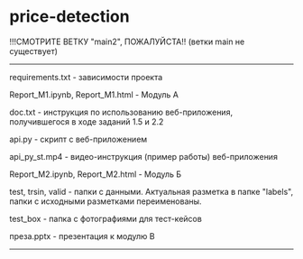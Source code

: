 # price-detection

!!!СМОТРИТЕ ВЕТКУ "main2", ПОЖАЛУЙСТА!! (ветки main не существует)

__________________________________________________

requirements.txt - зависимости проекта

Report_M1.ipynb, Report_M1.html - Модуль А

doc.txt - инструкция по использованию веб-приложения, получившегося в ходе заданий 1.5 и 2.2

api.py - скрипт с веб-приложением

api_py_st.mp4 - видео-инструкция (пример работы) веб-приложения

Report_M2.ipynb, Report_M2.html - Модуль Б

test, trsin, valid - папки с данными. Актуальная разметка в папке "labels", папки с исходными разметками переименованы.

test_box - папка с фотографиями для тест-кейсов

преза.pptx - презентация к модулю В
__________________________________________________

